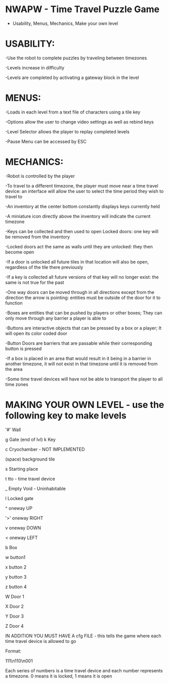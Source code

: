 # NWAPW - Time Travel Puzzle Game
- Usability, Menus, Mechanics, Make your own level


# USABILITY:

-Use the robot to complete puzzles by traveling between timezones

-Levels increase in difficulty

-Levels are completed by activating a gateway block in the level


# MENUS:

-Loads in each level from a text file of characters using a tile key

-Options allow the user to change video settings as well as rebind keys

-Level Selector allows the player to replay completed levels

-Pause Menu can be accessed by ESC


# MECHANICS:

-Robot is controlled by the player

-To travel to a different timezone, the player must move near a time travel device: an interface will allow the user to select the time period they wish to travel to

-An inventory at the center bottom constantly displays keys currently held

-A miniature icon directly above the inventory will indicate the current timezone

-Keys can be collected and then used to open Locked doors: one key will be removed from the inventory

-Locked doors act the same as walls until they are unlocked: they then become open

-If a door is unlocked all future tiles in that location will also be open, regardless of the tile there previously

-If a key is collected all future versions of that key will no longer exist: the same is not true for the past

-One way doors can be moved through in all directions except from the direction the arrow is pointing: entities must be outside of the door for it to function

-Boxes are entities that can be pushed by players or other boxes; They can only move through any barrier a player is able to

-Buttons are interactive objects that can be pressed by a box or a player; It will open its color coded door

-Button Doors are barriers that are passable while their corresponding button is pressed

-If a box is placed in an area that would result in it being in a barrier in another timezone, it will not exist in that timezone until it is removed from the area

-Some time travel devices will have not be able to transport the player to all time zones


# MAKING YOUR OWN LEVEL - use the following key to make levels
'#'	  Wall

g	  Gate (end of lvl)
k	  Key

c	  Cryochamber - NOT IMPLEMENTED

(space)	  background tile

s	  Starting place

t	  tto - time travel device

_   Empty Void - Uninhabitable

l	  Locked gate

^	  oneway UP

'>'   oneway RIGHT

v	  oneway DOWN

<	  oneway LEFT

b	  Box

w	  button1

x	  button 2

y	  button 3

z	  button 4

W	  Door 1

X	  Door 2

Y	  Door 3

Z	  Door 4


IN ADDITION YOU MUST HAVE A cfg FILE - this tells the game where each time travel device is allowed to go

Format:

111\n110\n001

Each series of numbers is a time travel device and each number represents a timezone. 0 means it is locked, 1 means it is open
